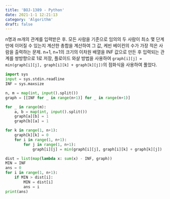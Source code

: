 ```yaml
---
title: 'BOJ-1389 - Python'
date: 2021-1-1 12:21:13
category: 'Algorithm'
draft: false
---
```

n명과 m개의 관계를 입력받은 후. 모든 사람을 기준으로 임의의 두 사람이 최소 몇 단계 만에 이어질 수 있는지 계산한 총합을 계산하여 그 값, 케빈 베이컨의 수가 가장 적은 사람을 출력하는 문제. n+1, n+1의 크기의 이차원 배열을 INF 값으로 만든 후 입력되는 관계를 쌍방향으로 1로 저장, 플로이드 와샬 방법을 사용하여 `graph[i][j] = min(graph[i][j], graph[i][k] + graph[k][j])`의 점화식을 사용하여 풀었다.
```python
import sys
input = sys.stdin.readline
INF = sys.maxsize

n, m = map(int, input().split())
graph = [[INF for _ in range(n+1)] for _ in range(n+1)]

for _ in range(m):
    a, b = map(int, input().split())
    graph[a][b] = 1
    graph[b][a] = 1

for k in range(1, n+1):
    graph[k][k] = 0
    for i in range(1, n+1):
        for j in range(1, n+1):
            graph[i][j] = min(graph[i][j], graph[i][k] + graph[k][j])

dist = list(map(lambda x: sum(x) - INF, graph))
MIN = INF
ans = 0
for i in range(1, n+1):
    if MIN > dist[i]:
        MIN = dist[i]
        ans = i
print(ans)

```